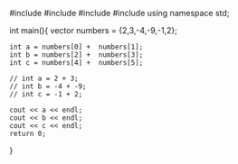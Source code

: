 #include <iostream>
#include <string>
#include <vector>
#include <algorithm>
using namespace std;

int main(){
    vector<int> numbers = {2,3,-4,-9,-1,2};
    
    int a = numbers[0] +  numbers[1];
    int b = numbers[2] +  numbers[3];
    int c = numbers[4] +  numbers[5];

    // int a = 2 + 3;
    // int b = -4 + -9;
    // int c = -1 + 2;

    cout << a << endl;
    cout << b << endl;
    cout << c << endl;
    return 0;
}